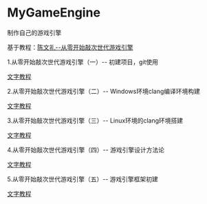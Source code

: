 # MyGameEngine

制作自己的游戏引擎

基于教程：[陈文礼--从零开始敲次世代游戏引擎](https://zhuanlan.zhihu.com/c_119702958)

1.从零开始敲次世代游戏引擎（一）-- 初建项目，git使用


[文字教程](https://zhuanlan.zhihu.com/p/28589792)

2.从零开始敲次世代游戏引擎（二）-- Windows环境clang编译环境构建


[文字教程](https://zhuanlan.zhihu.com/p/28598462)


3.从零开始敲次世代游戏引擎（三）-- Linux环境的clang环境搭建


[文字教程](https://zhuanlan.zhihu.com/p/28619982)


4.从零开始敲次世代游戏引擎（四）-- 游戏引擎设计方法论


[文字教程](https://zhuanlan.zhihu.com/p/28615565)


5.从零开始敲次世代游戏引擎（五）-- 游戏引擎框架初建


[文字教程](https://zhuanlan.zhihu.com/p/28619982)

